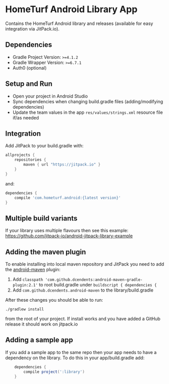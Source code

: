 # HomeTurf Android Library App

Contains the HomeTurf Android library and releases (available for easy integration via JitPack.io).

## Dependencies

- Gradle Project Version: `>=4.1.2`
- Gradle Wrapper Version: `>=6.7.1`
- Auth0 (optional)

## Setup and Run

- Open your project in Android Studio
- Sync dependencies when changing build.gradle files (adding/modifying dependencies)
- Update the team values in the app `res/values/strings.xml` resource file if/as needed

## Integration

Add JitPack to your build.gradle with:

```gradle
allprojects {
    repositories {
        maven { url "https://jitpack.io" }
    }
}
```

and:

```gradle
dependencies {
    compile 'com.hometurf.android:{latest version}'
}
```

## Multiple build variants

If your library uses multiple flavours then see this example:
https://github.com/jitpack-io/android-jitpack-library-example

## Adding the maven plugin

To enable installing into local maven repository and JitPack you need to add the [android-maven](https://github.com/dcendents/android-maven-gradle-plugin) plugin:

1. Add `classpath 'com.github.dcendents:android-maven-gradle-plugin:2.1'` to root build.gradle under `buildscript { dependencies {`
2. Add `com.github.dcendents.android-maven` to the library/build.gradle

After these changes you should be able to run:

    ./gradlew install
    
from the root of your project. If install works and you have added a GitHub release it should work on jitpack.io

## Adding a sample app 

If you add a sample app to the same repo then your app needs to have a dependency on the library. To do this in your app/build.gradle add:

```gradle
    dependencies {
        compile project(':library')
    }
```